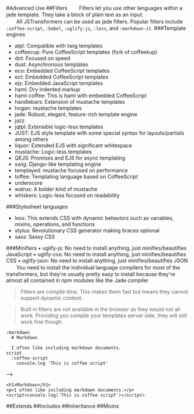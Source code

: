 #Advanced Use
##Filters
　　Filters let you use other languages within a jade template. They take a block of plain text as an input.  
　　All JSTransformers can be used as jade filters. Popular filters include `:coffee-script`, `:babel`, `:uglify-js`, `:less`, and `:markdown-it`.
###Template engines
* atpl: Compatible with twig templates* coffeecup: Pure CoffeeScript templates (fork of coffeekup)* dot: Focused on speed* dust: Asynchronous templates* eco: Embedded CoffeeScript templates* ect: Embedded CoffeeScript templates
* ejs: Embedded JavaScript templates* haml: Dry indented markup* haml-coffee: This is haml with embedded CoffeeScript* handlebars: Extension of mustache templates* hogan: mustache templates* jade: Robust, elegant, feature-rich template engine* jazz* jqtpl: Extensible logic-less templates* JUST: EJS style template with some special syntax for layouts/partials among others* liquor: Extended EJS with significant whitespace* mustache: Logic-less templates* QEJS: Promises and EJS for async templating* swig: Django-like templating engine* templayed: mustache focused on performance* toffee: Templating language based on CoffeeScript* underscore* walrus: A bolder kind of mustache* whiskers: Logic-less focused on readability

###Stylesheet languages
* less: This extends CSS with dynamic behaviors such as variables, mixins, operations, and functions* stylus: Revolutionary CSS generator making braces optional* sass: Sassy CSS

###Minifiers
• uglify-js: No need to install anything, just minifies/beautifies JavaScript• uglify-css: No need to install anything, just minifies/beautifies CSS• uglify-json: No need to install anything, just minifies/beautifies JSON
　　You need to install the individual languagecompilers for most of the transformers, but they're usually pretty easy to installbecause they're almost all contained in npm modules like the Jade compiler
>Filters are compile time. This makes them fast but means they cannot support dynamic content.

>Built in filters are not available in the browser as they would not all work. Providing you compile your templates server side, they will still work fine though.

	:markdown
	  # Markdown

	  I often like including markdown documents.
	script
	  :coffee-script
	    console.log 'This is coffee script'
-->

	<h1>Markdown</h1>
	<p>I often like including markdown documents.</p>
	<script>console.log('This is coffee script')</script>


##Extends
##Includes
##Inheritance
##Mixins